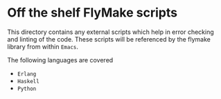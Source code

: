 # Off the shelf FlyMake scripts

This directory contains any external scripts which help in error checking and linting of the code. These scripts will be referenced by the flymake library from within `Emacs`.

The following languages are covered

- `Erlang`
- `Haskell`
- `Python`
